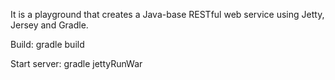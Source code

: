 It is a playground that creates a Java-base RESTful web service using Jetty, Jersey and Gradle.

Build:
  gradle build

Start server:
  gradle jettyRunWar
